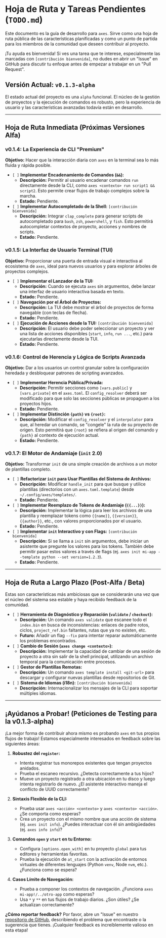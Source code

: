# Hoja de Ruta y Tareas Pendientes (`TODO.md`)

Este documento es la guía de desarrollo para `axes`. Sirve como una hoja de ruta pública de las características planificadas y como un punto de partida para los miembros de la comunidad que deseen contribuir al proyecto.

¡Tu ayuda es bienvenida! Si ves una tarea que te interese, especialmente las marcadas con `[contribución bienvenida]`, no dudes en abrir un "Issue" en GitHub para discutir tu enfoque antes de empezar a trabajar en un "Pull Request".

## Versión Actual: `v0.1.3-alpha`

El estado actual del proyecto es una `alpha` funcional. El núcleo de la gestión de proyectos y la ejecución de comandos es robusto, pero la experiencia de usuario y las características avanzadas todavía están en desarrollo.

---

## Hoja de Ruta Inmediata (Próximas Versiones Alfa)

### v0.1.4: La Experiencia de CLI "Premium"

**Objetivo:** Hacer que la interacción diaria con `axes` en la terminal sea lo más fluida y rápida posible.

- `[ ]` **Implementar Encadenamiento de Comandos (`&&`):**
  - **Descripción:** Permitir al usuario encadenar comandos `run` directamente desde la CLI, como `axes <contexto> run script1 && script2`. Esto permite crear flujos de trabajo complejos sobre la marcha.
  - **Estado:** Pendiente.
- `[ ]` **Implementar Autocompletado de la Shell:** `[contribución bienvenida]`
  - **Descripción:** Integrar `clap_complete` para generar scripts de autocompletado para `bash`, `zsh`, `powershell`, y `fish`. Esto permitirá autocompletar contextos de proyecto, acciones y nombres de scripts.
  - **Estado:** Pendiente.

### v0.1.5: La Interfaz de Usuario Terminal (TUI)

**Objetivo:** Proporcionar una puerta de entrada visual e interactiva al ecosistema de `axes`, ideal para nuevos usuarios y para explorar árboles de proyectos complejos.

- `[ ]` **Implementar el Lanzador de la TUI:**
  - **Descripción:** Cuando se ejecuta `axes` sin argumentos, debe lanzar una interfaz de usuario interactiva basada en texto.
  - **Estado:** Pendiente.
- `[ ]` **Navegación por el Árbol de Proyectos:**
  - **Descripción:** La TUI debe mostrar el árbol de proyectos de forma navegable (con teclas de flecha).
  - **Estado:** Pendiente.
- `[ ]` **Ejecución de Acciones desde la TUI:** `[contribución bienvenida]`
  - **Descripción:** El usuario debe poder seleccionar un proyecto y ver una lista de acciones disponibles (`start`, `info`, `run ...`, etc.) para ejecutarlas directamente desde la TUI.
  - **Estado:** Pendiente.

### v0.1.6: Control de Herencia y Lógica de Scripts Avanzada

**Objetivo:** Dar a los usuarios un control granular sobre la configuración heredada y desbloquear patrones de scripting avanzados.

- `[ ]` **Implementar Herencia Pública/Privada:**
  - **Descripción:** Permitir secciones como `[vars.public]` y `[vars.private]` en el `axes.toml`. El `config_resolver` deberá ser modificado para que solo las secciones públicas se propaguen a los proyectos hijos.
  - **Estado:** Pendiente.
- `[ ]` **Implementar Distinción `{path}` vs `{root}`:**
  - **Descripción:** Modificar el `config_resolver` y el `interpolator` para que, al heredar un comando, se "congele" la ruta de su proyecto de origen. Esto permitirá que `{root}` se refiera al origen del comando y `{path}` al contexto de ejecución actual.
  - **Estado:** Pendiente.

### v0.1.7: El Motor de Andamiaje (`init` 2.0)

**Objetivo:** Transformar `init` de una simple creación de archivos a un motor de plantillas completo.

- `[ ]` **Refactorizar `init` para Usar Plantillas del Sistema de Archivos:**
  - **Descripción:** Modificar `handle_init` para que busque y utilice plantillas (directorios con un `axes.toml.template`) desde `~/.config/axes/templates/`.
  - **Estado:** Pendiente.
- `[ ]` **Implementar Reemplazo de Tokens de Andamiaje (`{{...}}`):**
  - **Descripción:** Implementar la lógica para leer los archivos de una plantilla y reemplazar tokens como `{{name}}`, `{{version}}`, `{{author}}`, etc., con valores proporcionados por el usuario.
  - **Estado:** Pendiente.
- `[ ]` **Implementar `init` Interactivo y con Flags:** `[contribución bienvenida]`
  - **Descripción:** Si se llama a `init` sin argumentos, debe iniciar un asistente que pregunte los valores para los tokens. También debe permitir pasar estos valores a través de flags (ej. `axes init mi-app --template python --set version=1.2.3`).
  - **Estado:** Pendiente.

---

## Hoja de Ruta a Largo Plazo (Post-Alfa / Beta)

Estas son características más ambiciosas que se considerarán una vez que el núcleo del sistema sea estable y haya recibido feedback de la comunidad.

- `[ ]` **Herramienta de Diagnóstico y Reparación (`validate` / `checkout`):**
  - **Descripción:** Un comando `axes validate` que escanee todo el `index.bin` en busca de inconsistencias: enlaces de padre rotos, ciclos, `project_ref.bin` faltantes, rutas que ya no existen, etc.
  - **Futuro:** Añadir un flag `--fix` para intentar reparar automáticamente los problemas encontrados.
- `[ ]` **Cambio de Sesión (`axes change <contexto>`):**
  - **Descripción:** Implementar la capacidad de cambiar de una sesión de proyecto a otra sin salir de la shell principal, utilizando un archivo temporal para la comunicación entre procesos.
- `[ ]` **Gestor de Plantillas Remotas:**
  - **Descripción:** Un comando `axes template install <git-url>` para descargar y configurar nuevas plantillas desde repositorios de Git.
- `[ ]` **Sistema de Idiomas (i18n):** `[contribución bienvenida]`
  - **Descripción:** Internacionalizar los mensajes de la CLI para soportar múltiples idiomas.

---

## ¡Ayúdanos a Probar! (Peticiones de Testing para la v0.1.3-alpha)

¡La mejor forma de contribuir ahora mismo es probando `axes` en tus propios flujos de trabajo! Estamos especialmente interesados en feedback sobre las siguientes áreas:

1. **Robustez del `register`:**
    - Intenta registrar tus monorepos existentes que tengan proyectos anidados.
    - Prueba el escaneo recursivo. ¿Detecta correctamente a tus hijos?
    - Mueve un proyecto registrado a otra ubicación en tu disco y luego intenta registrarlo de nuevo. ¿El asistente interactivo maneja el conflicto de UUID correctamente?

2. **Sintaxis Flexible de la CLI:**
    - Prueba usar `axes <acción> <contexto>` y `axes <contexto> <acción>`. ¿Se comporta como esperas?
    - Crea un proyecto con el mismo nombre que una acción de sistema (ej. `axes init info`). ¿Puedes interactuar con él sin ambigüedades (ej. `axes info info`)?

3. **Comandos `open` y `start` en tu Entorno:**
    - Configura `[options.open_with]` en tu proyecto `global` para tus editores y herramientas favoritas.
    - Prueba la ejecución de `at_start` con la activación de entornos virtuales de diferentes lenguajes (Python `venv`, Node `nvm`, etc.). ¿Funciona como se espera?

4. **Casos Límite de Navegación:**
    - Prueba a componer los contextos de navegación. ¿Funciona `axes mi-app!/../otro-app` como esperas?
    - Usa `*` y `**` en tus flujos de trabajo diarios. ¿Son útiles? ¿Se actualizan correctamente?

**¿Cómo reportar feedback?**
Por favor, abre un "Issue" en nuestro [repositorio de GitHub](https://github.com/RetypeOS/axes/issues), describiendo el problema que encontraste o la sugerencia que tienes. ¡Cualquier feedback es increíblemente valioso en esta etapa!
